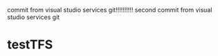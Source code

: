 commit from visual studio services git!!!!!!!!!!
second commit from visual studio services git
# testTFS
